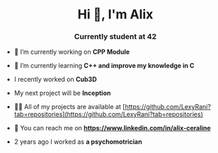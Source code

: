 <h1 align="center">Hi 👋, I'm Alix</h1>
<h3 align="center">Currently student at 42</h3>

- 🔭 I’m currently working on **CPP Module**

- 🌱 I’m currently learning **C++ and improve my knowledge in C**

- I recently worked on **Cub3D**

- My next project will be **Inception**

- 👨‍💻 All of my projects are available at [https://github.com/LexyRani?tab=repositories](https://github.com/LexyRani?tab=repositories)

- 💬 You can reach me on **https://www.linkedin.com/in/alix-ceraline**

- 2 years ago I worked as **a psychomotrician**
